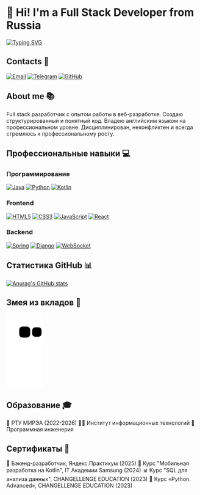 # 👋 Hi! I'm a Full Stack Developer from Russia

[![Typing SVG](https://readme-typing-svg.herokuapp.com?font=Poppins&weight=600&size=22&pause=1000&color=1901BB&background=5A9DFF00&center=true&vCenter=true&width=435&height=35&lines=Full+Stack+Developer)](https://github.com/MishaAstanin)

## Contacts 📱
[![Email](https://img.shields.io/badge/Gmail-D14836?style=flat&logo=gmail&logoColor=white)](mailto:misha100904@gmail.com)
[![Telegram](https://img.shields.io/badge/Telegram-2CA5E0?style=flat&logo=telegram&logoColor=white)](https://t.me/MishaAstanin)
[![GitHub](https://img.shields.io/badge/GitHub-100000?style=flat&logo=github&logoColor=white)](https://github.com/MishaAstanin)

## About me 📚
Full stack разработчик с опытом работы в веб-разработке. Создаю структурированный и понятный код. Владею английским языком на профессиональном уровне. Дисциплинирован, неконфликтен и всегда стремлюсь к профессиональному росту.

## Профессиональные навыки 💻
### Программирование
[![Java](https://img.shields.io/badge/java-%23ED8B00.svg?style=for-the-badge&logo=java&logoColor=white)]()
[![Python](https://img.shields.io/badge/python-%2314354C.svg?style=for-the-badge&logo=python&logoColor=white)]()
[![Kotlin](https://img.shields.io/badge/kotlin-%237F52FF.svg?style=for-the-badge&logo=kotlin&logoColor=white)]()

### Frontend
[![HTML5](https://img.shields.io/badge/html5-%23E34F26.svg?style=for-the-badge&logo=html5&logoColor=white)]()
[![CSS3](https://img.shields.io/badge/css3-%1572B6DA.svg?style=for-the-badge&logo=css3&logoColor=white)]()
[![JavaScript](https://img.shields.io-badges/javascript-F7DF1E.svg?style=for-the-badge&logo=javascript&logoColor=black)]()
[![React](https://img.shields.io/badge/react-%2320232a.svg?style=for-the-badge&logo=react&logoColor=%2361DAFB)]()

### Backend
[![Spring](https://img.shields.io/badge/spring-%236DB33F.svg?style=for-the-badge&logo=spring&logoColor=white)]()
[![Django](https://img.shields.io/badge/django-%23092E20.svg?style=for-the-badge&logo=django&logoColor=white)]()
[![WebSocket](https://img.shields.io/badge/WebSocket-000000?style=for-the-badge&logo=websocket&logoColor=white)]()

## Статистика GitHub 📊
[![Anurag's GitHub stats](https://github-readme-stats.vercel.app/api?username=MishaAstanin&show_icons=true&theme=radical)](https://github.com/anuraghazra/github-readme-stats)

## Змея из вкладов 🐍
![Snake animation](https://github.com/MishaAstanin/MishaAstanin/blob/output/github-contribution-grid-snake.svg)

## Образование 🎓
🏫 РТУ МИРЭА (2022-2026)
👨‍💻 Институт информационных технологий
🔧 Программная инженерия

## Сертификаты 📜
🎯 Бэкенд-разработчик, Яндекс.Практикум (2025)
📱 Курс "Мобильная разработка на Kotlin", IT Академии Samsung (2024)
📊 Курс "SQL для анализа данных", CHANGELLENGE EDUCATION (2023)
🐍 Курс «Python. Advanced», CHANGELLENGE EDUCATION (2023)